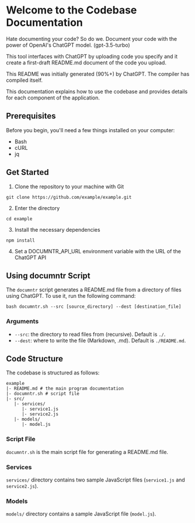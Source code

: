 # Welcome to the Codebase Documentation

Hate documenting your code? So do we. Document your code with the power of OpenAI's ChatGPT model. (gpt-3.5-turbo)

This tool interfaces with ChatGPT by uploading code you specify and it create a first-draft README.md document of the code you upload.

This README was initially generated (90%+) by ChatGPT. The compiler has compiled itself.

This documentation explains how to use the codebase and provides details for each component of the application.

## Prerequisites

Before you begin, you'll need a few things installed on your computer:

- Bash
- cURL
- jq

## Get Started

1. Clone the repository to your machine with Git
```
git clone https://github.com/example/example.git
```
2. Enter the directory
```
cd example
```
3. Install the necessary dependencies
```
npm install
```
4. Set a DOCUMNTR_API_URL environment variable with the URL of the ChatGPT API

## Using documntr Script

The `documntr` script generates a README.md file from a directory of files using ChatGPT. To use it, run the following command:

```
bash documntr.sh --src [source_directory] --dest [destination_file]
```

### Arguments

- `--src`: the directory to read files from (recursive). Default is `./`.
- `--dest`: where to write the file (Markdown, .md). Default is `./README.md`.

## Code Structure

The codebase is structured as follows:

```
example
|- README.md # the main program documentation
|- documntr.sh # script file
|- src/
   |- services/
      |- service1.js
      |- service2.js
   |- models/
      |- model.js
```

### Script File

`documntr.sh` is the main script file for generating a README.md file. 

### Services

`services/` directory contains two sample JavaScript files (`service1.js` and `service2.js`). 

### Models

`models/` directory contains a sample JavaScript file (`model.js`).
